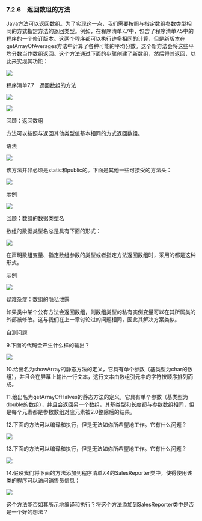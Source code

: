    

### 7.2.6　返回数组的方法

Java方法可以返回数组。为了实现这一点，我们需要按照与指定数组参数类型相同的方式指定方法的返回类型。例如，在程序清单7.7中，包含了程序清单7.5中的程序的一个修订版本。这两个程序都可以执行许多相同的计算，但是新版本在getArrayOfAverages方法中计算了各种可能的平均分数。这个新方法会将这些平均分数当作数组返回。这个方法通过下面的步骤创建了新数组，然后将其返回，以此来实现其功能：

![](0-Assets/Epubook/程序员编程语言经典合集（计算机科学丛书5册套装），javapython编程语言含经典教材龙书《编译原理》%20(Bruce%20Eckel%20%20Alfred%20V.%20Aho%20%20Monica%20S.%20Lam%20etc.)%20(Z-Library)/images/image10615.jpeg)

程序清单7.7　返回数组的方法

![](0-Assets/Epubook/程序员编程语言经典合集（计算机科学丛书5册套装），javapython编程语言含经典教材龙书《编译原理》%20(Bruce%20Eckel%20%20Alfred%20V.%20Aho%20%20Monica%20S.%20Lam%20etc.)%20(Z-Library)/images/image10616.jpeg)

![](0-Assets/Epubook/程序员编程语言经典合集（计算机科学丛书5册套装），javapython编程语言含经典教材龙书《编译原理》%20(Bruce%20Eckel%20%20Alfred%20V.%20Aho%20%20Monica%20S.%20Lam%20etc.)%20(Z-Library)/images/image10617.jpeg)

回顾：返回数组

方法可以按照与返回其他类型值基本相同的方式返回数组。

语法

![](0-Assets/Epubook/程序员编程语言经典合集（计算机科学丛书5册套装），javapython编程语言含经典教材龙书《编译原理》%20(Bruce%20Eckel%20%20Alfred%20V.%20Aho%20%20Monica%20S.%20Lam%20etc.)%20(Z-Library)/images/image10618.jpeg)

该方法并非必须是static和public的。下面是其他一些可接受的方法头：

![](0-Assets/Epubook/程序员编程语言经典合集（计算机科学丛书5册套装），javapython编程语言含经典教材龙书《编译原理》%20(Bruce%20Eckel%20%20Alfred%20V.%20Aho%20%20Monica%20S.%20Lam%20etc.)%20(Z-Library)/images/image10619.jpeg)

示例

![](0-Assets/Epubook/程序员编程语言经典合集（计算机科学丛书5册套装），javapython编程语言含经典教材龙书《编译原理》%20(Bruce%20Eckel%20%20Alfred%20V.%20Aho%20%20Monica%20S.%20Lam%20etc.)%20(Z-Library)/images/image10620.jpeg)

回顾：数组的数据类型名

数组的数据类型名总是具有下面的形式：

![](../Images/image10621.gif)

在声明数组变量、指定数组参数的类型或者指定方法返回数组时，采用的都是这种形式。

示例

![](0-Assets/Epubook/程序员编程语言经典合集（计算机科学丛书5册套装），javapython编程语言含经典教材龙书《编译原理》%20(Bruce%20Eckel%20%20Alfred%20V.%20Aho%20%20Monica%20S.%20Lam%20etc.)%20(Z-Library)/images/image10622.jpeg)

疑难杂症：数组的隐私泄露

如果类中某个公有方法会返回数组，则数组类型的私有实例变量可以在其所属类的外部被修改。这与我们在上一章讨论过的问题相同，因此其解决方案类似。

自测问题

9.下面的代码会产生什么样的输出？

![](0-Assets/Epubook/程序员编程语言经典合集（计算机科学丛书5册套装），javapython编程语言含经典教材龙书《编译原理》%20(Bruce%20Eckel%20%20Alfred%20V.%20Aho%20%20Monica%20S.%20Lam%20etc.)%20(Z-Library)/images/image10623.jpeg)

10.给出名为showArray的静态方法的定义，它具有单个参数（基类型为char的数组），并且会在屏幕上输出一行文本，这行文本由数组引元中的字符按顺序排列而成。

11.给出名为getArrayOfHalves的静态方法的定义，它具有单个参数（基类型为double的数组），并且会返回另一个数组，其基类型和长度都与参数数组相同，但是每个元素都是参数数组对应元素被2.0整除后的结果。

12.下面的方法可以编译和执行，但是无法如你所希望地工作。它有什么问题？

![](0-Assets/Epubook/程序员编程语言经典合集（计算机科学丛书5册套装），javapython编程语言含经典教材龙书《编译原理》%20(Bruce%20Eckel%20%20Alfred%20V.%20Aho%20%20Monica%20S.%20Lam%20etc.)%20(Z-Library)/images/image10624.jpeg)

13.下面的方法可以编译和执行，但是无法如你所希望地工作。它有什么问题？

![](0-Assets/Epubook/程序员编程语言经典合集（计算机科学丛书5册套装），javapython编程语言含经典教材龙书《编译原理》%20(Bruce%20Eckel%20%20Alfred%20V.%20Aho%20%20Monica%20S.%20Lam%20etc.)%20(Z-Library)/images/image10625.jpeg)

14.假设我们将下面的方法添加到程序清单7.4的SalesReporter类中，使得使用该类的程序可以访问销售员信息：

![](0-Assets/Epubook/程序员编程语言经典合集（计算机科学丛书5册套装），javapython编程语言含经典教材龙书《编译原理》%20(Bruce%20Eckel%20%20Alfred%20V.%20Aho%20%20Monica%20S.%20Lam%20etc.)%20(Z-Library)/images/image10626.jpeg)

这个方法能否如其所示地编译和执行？将这个方法添加到SalesReporter类中是否是一个好的想法？